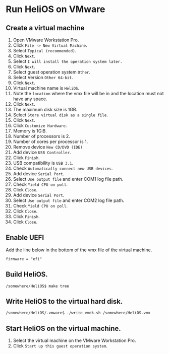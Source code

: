 # Run HeliOS on VMware

## Create a virtual machine

1. Open VMware Workstation Pro.
1. Click `File -> New Virtual Machine`.
1. Select `Typical (recommended)`.
1. Click `Next`.
1. Select `I will install the operation system later.`
1. Click `Next`.
1. Select guest operation system `Other`.
1. Select Version `Other 64-bit`.
1. Click `Next`.
1. Virtual machine name is `HeliOS`.
1. Note the `location` where the vmx file will be in and the location must not have any space.
1. Click `Next`.
1. The maximum disk size is 1GB.
1. Select `Store virtual disk as a single file`.
1. Click `Next`.
1. Click `Customize Hardware`.
1. Memory is 1GiB.
1. Number of processors is 2.
1. Number of cores per processor is 1.
1. Remove device `New CD/DVD (IDE)`
1. Add device `USB Controller`.
1. Click `Finish`.
1. USB compatibility is `USB 3.1`.
1. Check `Automatically connect new USB devices`.
1. Add device `Serial Port`.
1. Select `Use output file` and enter COM1 log file path.
1. Check `Yield CPU on poll`.
1. Click `Close`.
1. Add device `Serial Port`.
1. Select `Use output file` and enter COM2 log file path.
1. Check `Yield CPU on poll`.
1. Click `Close`.
1. Click `Finish`.
1. Click `Close`.

## Enable UEFI

Add the line below in the bottom of the vmx file of the virtual machine.

```
firmware = "efi"
```

## Build HeliOS.

```
/somewhere/HeliOS$ make tree
```

## Write HeliOS to the virtual hard disk.

```
/somewhere/HeliOS/.vmware$ ./write_vmdk.sh /somewhere/HeliOS.vmx
```

## Start HeliOS on the virtual machine.

1. Select the virtual machine on the VMware Workstation Pro.
1. Click `Start up this guest operation system`.

